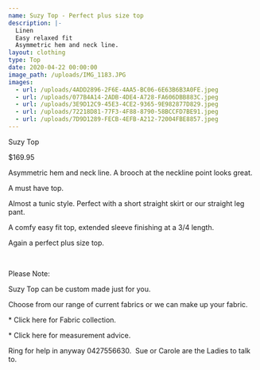 ```yaml
---
name: Suzy Top - Perfect plus size top
description: |-
  Linen
  Easy relaxed fit
  Asymmetric hem and neck line.
layout: clothing
type: Top
date: 2020-04-22 00:00:00
image_path: /uploads/IMG_1183.JPG
images:
  - url: /uploads/4ADD2896-2F6E-4AA5-BC06-6E63B6B3A0FE.jpeg
  - url: /uploads/077B4A14-2ADB-4DE4-A728-FA606DBB883C.jpeg
  - url: /uploads/3E9D12C9-45E3-4CE2-9365-9E982877D829.jpeg
  - url: /uploads/72218D81-77F3-4F88-8790-58BCCFD7BE91.jpeg
  - url: /uploads/7D9D1289-FECB-4EFB-A212-72004FBE8857.jpeg
---
```


Suzy Top

$169.95

Asymmetric hem and neck line. A brooch at the neckline point looks great.

A must have top.

Almost a tunic style. Perfect with a short straight skirt or our straight leg pant.

A comfy easy fit top, extended sleeve finishing at a 3/4 length.

Again a perfect plus size top.

&nbsp;

Please Note:

Suzy Top can be custom made just for you.

Choose from our range of current fabrics or we can make up your fabric.

\* Click here for Fabric collection.

\* Click here for measurement advice.

Ring for help in anyway 0427556630. &nbsp;Sue or Carole are the Ladies to talk to.

&nbsp;

&nbsp;
